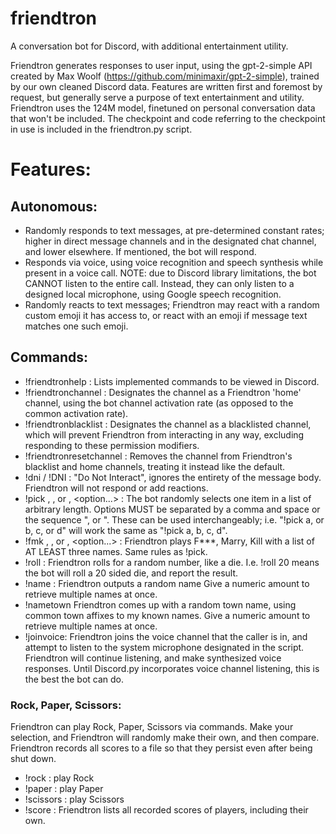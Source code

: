 # friendtron
A conversation bot for Discord, with additional entertainment utility.

Friendtron generates responses to user input, using the gpt-2-simple API created by Max Woolf (https://github.com/minimaxir/gpt-2-simple), trained by our own cleaned Discord data. Features are written first and foremost by request, but generally serve a purpose of text entertainment and utility.
Friendtron uses the 124M model, finetuned on personal conversation data that won't be included. The checkpoint and code referring to the checkpoint in use is included in the friendtron.py script.

# Features: 
## Autonomous:
* Randomly responds to text messages, at pre-determined constant rates; higher in direct message channels and in the designated chat channel, and lower elsewhere. If mentioned, the bot will respond. 
* Responds via voice, using voice recognition and speech synthesis while present in a voice call. NOTE: due to Discord library limitations, the bot CANNOT listen to the entire call. Instead, they can only listen to a designed local microphone, using Google speech recognition.
* Randomly reacts to text messages; Friendtron may react with a random custom emoji it has access to, or react with an emoji if message text matches one such emoji.

## Commands:
* !friendtronhelp : Lists implemented commands to be viewed in Discord.
* !friendtronchannel : Designates the channel as a Friendtron 'home' channel, using the bot channel activation rate (as opposed to the common activation rate). 
* !friendtronblacklist : Designates the channel as a blacklisted channel, which will prevent Friendtron from interacting in any way, excluding responding to these permission modifiers.
* !friendtronresetchannel : Removes the channel from Friendtron's blacklist and home channels, treating it instead like the default.
* !dni / !DNI :  "Do Not Interact", ignores the entirety of the message body. Friendtron will not respond or add reactions. 
* !pick <option1>, <option2>, or <option3>, <option...> : The bot randomly selects one item in a list of arbitrary length. Options MUST be separated by a comma and space or the sequence ", or ". These can be used interchangeably; i.e. "!pick a, or b, c, or d" will work the same as "!pick a, b, c, d".
* !fmk <option1>, <option2>, or <option3>, <option...> : Friendtron plays F***, Marry, Kill with a list of AT LEAST three names. Same rules as !pick.
* !roll <max> : Friendtron rolls for a random number, like a die. I.e. !roll 20 means the bot will roll a 20 sided die, and report the result.
* !name <OPTIONAL amount> : Friendtron outputs a random name Give a numeric amount to retrieve multiple names at once.
* !nametown <OPTIONAL amount> Friendtron comes up with a random town name, using common town affixes to my known names. Give a numeric amount to retrieve multiple names at once.
* !joinvoice: Friendtron joins the voice channel that the caller is in, and attempt to listen to the system microphone designated in the script. Friendtron will continue listening, and make synthesized voice responses. Until Discord.py incorporates voice channel listening, this is the best the bot can do.

### Rock, Paper, Scissors:
  Friendtron can play Rock, Paper, Scissors via commands. Make your selection, and Friendtron will randomly make their own, and then compare. Friendtron records all scores to a file so that they persist even after being shut down. 

* !rock : play Rock
* !paper : play Paper
* !scissors : play Scissors
* !score : Friendtron lists all recorded scores of players, including their own.
